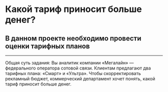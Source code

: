 # Какой тариф приносит больше денег?
## В данном проекте необходимо провести оценки тарифных планов
__________________________________________________________
Общая суть задания:
Вы аналитик компании «Мегалайн» — федерального оператора сотовой связи. Клиентам предлагают два тарифных плана: «Смарт» и «Ультра». Чтобы скорректировать рекламный бюджет, коммерческий департамент хочет понять, какой тариф приносит больше денег.

